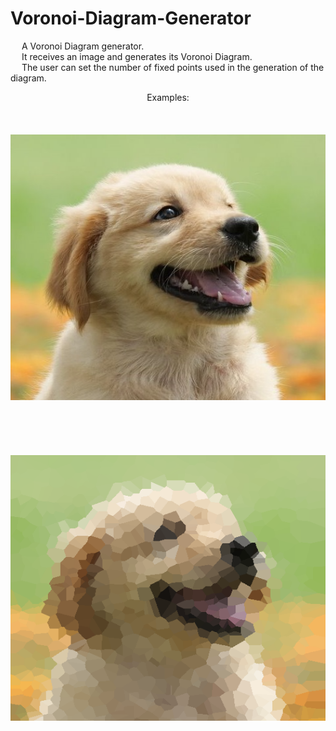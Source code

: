 # Voronoi-Diagram-Generator

&emsp; A Voronoi Diagram generator. <br/>
&emsp; It receives an image and generates its Voronoi Diagram. <br/>
&emsp; The user can set the number of fixed points used in the generation of the diagram. <br/>

<p align = "center">
  Examples: <br/>
  <br/> <br/> <br/>
  <img width="505" height="425" src="https://github.com/Razvan48/Voronoi-Diagram-Generator/blob/main/Demo/Dog.png"> <br/>
  <br/> <br/> <br/> <br/> <br/>
  <img width="505" height="425" src="https://github.com/Razvan48/Voronoi-Diagram-Generator/blob/main/Demo/Dog Voronoi.png"> <br/>
</p>
